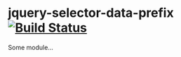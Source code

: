 # jquery-selector-data-prefix[![Build Status](https://secure.travis-ci.org/simonfan/jquery-selector-data-prefix.png?branch=master)](http://travis-ci.org/simonfan/jquery-selector-data-prefix)

Some module...
